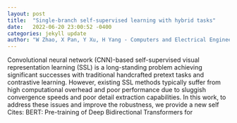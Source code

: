 ```yaml
---
layout: post
title:  "Single-branch self-supervised learning with hybrid tasks"
date:   2022-06-20 23:00:52 -0400
categories: jekyll update
author: "W Zhao, X Pan, Y Xu, H Yang - Computers and Electrical Engineering, 2022"
---
```

Convolutional neural network (CNN)-based self-supervised visual representation learning (SSL) is a long-standing problem achieving significant successes with traditional handcrafted pretext tasks and contrastive learning. However, existing SSL methods typically suffer from high computational overhead and poor performance due to sluggish convergence speeds and poor detail extraction capabilities. In this work, to address these issues and improve the robustness, we provide a new self 
Cites: BERT: Pre-training of Deep Bidirectional Transformers for